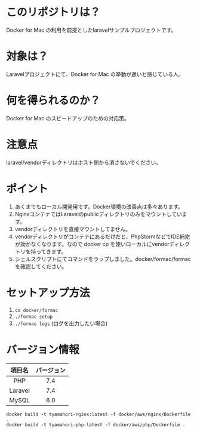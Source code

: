 # このリポジトリは？
Docker for Mac の利用を前提としたlaravelサンプルプロジェクトです。

# 対象は？
Laravelプロジェクトにて、Docker for Mac の挙動が遅いと感じている人。

# 何を得られるのか？
Docker for Mac のスピードアップのための対応策。

# 注意点
laravel/vendorディレクトリはホスト側から消さないでください。

# ポイント
1. あくまでもローカル開発用です。Docker環境の改善点は多々あります。
1. NginxコンテナではLaravelのpublicディレクトリのみをマウントしています。
1. vendorディレクトリを直接マウントしてません。
1. vendorディレクトリがコンテナにあるだけだと、PhpStormなどでIDE補完が効かなくなります。なので docker cp を使いローカルにvendorディレクトリを持ってきます。
1. シェルスクリプトにてコマンドをラップしました。docker/formac/formac を確認してください。

# セットアップ方法
1. `cd docker/formac`
1. `./formac setup`
1. `./formac logs` (ログを出力したい場合)

# バージョン情報
|項目名|バージョン|
|:---:|:---:|
|PHP|7.4|
|Laravel|7.4|
|MySQL|8.0|


```
docker build -t tyamahori-nginx:latest -f docker/aws/nginx/Dockerfile .
docker build -t tyamahori-php:latest -f docker/aws/php/Dockerfile .
```
